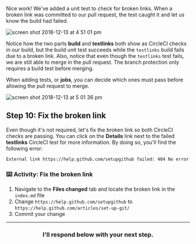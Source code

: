 Nice work! We've added a unit test to check for broken links. When a broken link was committed to our pull request, the test caught it and let us know the build had failed.

![screen shot 2018-12-13 at 4 51 01 pm](https://user-images.githubusercontent.com/6351798/49974597-54547b00-fef7-11e8-899d-3a0f227bed10.png)

Notice how the two parts **build** and **testlinks** both show as CircleCI checks in our build, but the build unit test succeeds while the `testlinks` build fails due to a broken link. Also, notice that even though the `testlinks` test fails, we are still able to merge in the pull request. The branch protection only requires a build test before merging.

When adding tests, or **jobs**, you can decide which ones must pass before allowing the pull request to merge.

![screen shot 2018-12-13 at 5 01 36 pm](https://user-images.githubusercontent.com/6351798/49974946-ca0d1680-fef8-11e8-890e-90a568b50c56.png)

## Step 10: Fix the broken link

Even though it's not required, let's fix the broken link so both CircleCI checks are passing. You can click on the **Details** link next to the failed **testlinks** CircleCI test for more information. By doing so, you'll find the following error:

```
External link https://help.github.com/setupgithub failed: 404 No error
```

### :keyboard: Activity: Fix the broken link

1. Navigate to the **Files changed** tab and locate the broken link in the `index.md` file
1. Change `https://help.github.com/setupgithub` to `https://help.github.com/articles/set-up-git/`
1. Commit your change

<hr>
<h3 align="center">I'll respond below with your next step.</h3>
